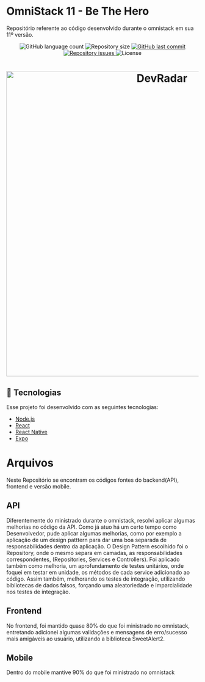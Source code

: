 # OmniStack 11 - Be The Hero

Repositório referente ao código desenvolvido durante o omnistack em sua 11º versão.
<p align="center">
  <img alt="GitHub language count" src="https://img.shields.io/github/languages/count/theguitarvity/omnistack-beahero">

  <img alt="Repository size" src="https://img.shields.io/github/repo-size/theguitarvity/omnistack-beahero">
  
  <a href="https://github.com/Rocketseat/semana-omnistack-11/commits/master">
    <img alt="GitHub last commit" src="https://img.shields.io/github/last-commit/theguitarvity/omnistack-beahero">
  </a>

  <a href="https://github.com/Rocketseat/semana-omnistack-11/issues">
    <img alt="Repository issues" src="https://img.shields.io/github/issues/theguitarvity/omnistack-beahero">
  </a>

  <img alt="License" src="https://img.shields.io/badge/license-MIT-brightgreen">
</p>

<h1 align="center">
    <img alt="DevRadar" title="#bethehero" src="https://raw.githubusercontent.com/Rocketseat/semana-omnistack-11/master/.github/bethehero.png" width="800px" />
</h1>

## :rocket: Tecnologias

Esse projeto foi desenvolvido com as seguintes tecnologias:

- [Node.js](https://nodejs.org/en/)
- [React](https://reactjs.org)
- [React Native](https://facebook.github.io/react-native/)
- [Expo](https://expo.io/)



# Arquivos

Neste Repositório se encontram os códigos fontes do backend(API), frontend e versão mobile.
## API
Diferentemente do ministrado durante o omnistack, resolvi aplicar algumas melhorias no código da API. 
Como já atuo há um certo tempo como Desenvolvedor, pude aplicar algumas melhorias, como por exemplo a  aplicação de um design patttern para dar uma boa separada de responsabilidades dentro da aplicação. O Design Pattern escolhido foi o Repository, onde o mesmo separa em camadas, as responsabilidades correspondentes, (Repositories, Services e Controllers).
Foi aplicado também como melhoria, um aprofundamento de testes unitários,
onde foquei em testar em unidade, os métodos de cada service adicionado ao código. Assim também, melhorando os testes de integração, utilizando bibliotecas de dados falsos, forçando uma aleatoriedade e imparcialidade nos testes de integração.

## Frontend

No frontend, foi mantido quase 80% do que foi ministrado no omnistack, entretando adicionei algumas validações e mensagens de erro/sucesso mais amigáveis ao usuário, utilizando a biblioteca SweetAlert2. 

## Mobile

Dentro do mobile mantive 90% do que foi ministrado no omnistack

